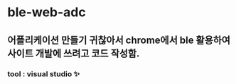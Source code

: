# ble-web-adc

## 어플리케이션 만들기 귀찮아서 chrome에서 ble 활용하여 사이트 개발에 쓰려고 코드 작성함.

### tool : visual studio ✨
